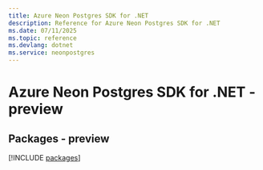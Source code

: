 ```yaml
---
title: Azure Neon Postgres SDK for .NET
description: Reference for Azure Neon Postgres SDK for .NET
ms.date: 07/11/2025
ms.topic: reference
ms.devlang: dotnet
ms.service: neonpostgres
---
```

# Azure Neon Postgres SDK for .NET - preview
## Packages - preview
[!INCLUDE [packages](neon-postgres-index.md)]